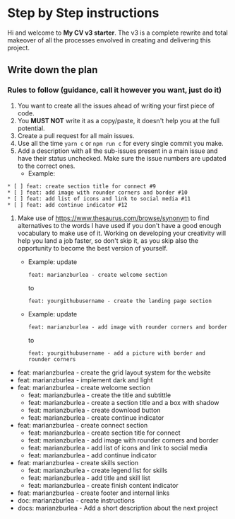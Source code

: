 # Step by Step instructions

Hi and welcome to **My CV v3 starter**. The v3 is a complete rewrite and total makeover of all the processes envolved in creating and delivering this project.

## Write down the plan

### Rules to follow (guidance, call it however you want, just do it)

1. You want to create all the issues ahead of writing your first piece of code.
1. You **MUST NOT** write it as a copy/paste, it doesn't help you at the full potential.
1. Create a pull request for all main issues.
1. Use all the time `yarn c` or `npm run c` for every single commit you make.
1. Add a description with all the sub-issues present in a main issue and have their status unchecked. Make sure the issue numbers are updated to the correct ones.
    * Example:
```
* [ ] feat: create section title for connect #9 
* [ ] feat: add image with rounder corners and border #10
* [ ] feat: add list of icons and link to social media #11
* [ ] feat: add continue indicator #12
```

1. Make use of https://www.thesaurus.com/browse/synonym to find alternatives to the words I have used if you don't have a good enough vocabulary to make use of it. Working on developing your creativity will help you land a job faster, so don't skip it, as you skip also the opportunity to become the best version of yourself.
    * Example: update 
    
      `feat: marianzburlea - create welcome section` 
      
      to 
      
      `feat: yourgithubusername - create the landing page section`
    * Example: update 
    
      `feat: marianzburlea - add image with rounder corners and border` 
      
      to 
      
      `feat: yourgithubusername - add a picture with border and rounder corners`

* feat: marianzburlea - create the grid layout system for the website
* feat: marianzburlea - implement dark and light
* feat: marianzburlea - create welcome section
  * feat: marianzburlea - create the title and subtittle
  * feat: marianzburlea - create a section title and a box with shadow
  * feat: marianzburlea - create download button
  * feat: marianzburlea - create continue indicator
* feat: marianzburlea - create connect section
  * feat: marianzburlea - create section title for connect
  * feat: marianzburlea - add image with rounder corners and border
  * feat: marianzburlea - add list of icons and link to social media
  * feat: marianzburlea - add continue indicator
* feat: marianzburlea - create skills section
  * feat: marianzburlea - create legend list for skills
  * feat: marianzburlea - add title and skill list
  * feat: marianzburlea - create finish content indicator
* feat: marianzburlea - create footer and internal links
* doc: marianzburlea - create instructions
* docs: marianzburlea - Add a short description about the next project
